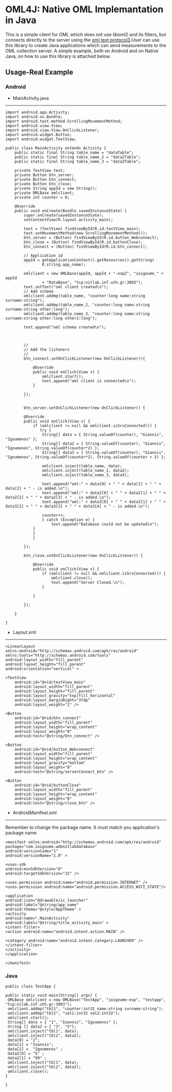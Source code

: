 # OML4J: Native OML Implemantation in Java #
This is a simple client for OML which does not use liboml2 and its filters, but connects directly to the server using the [oml text protocol3][1].User can use this library to create Java applications which can send measurements to the OML collection server. A simple example, both on Android and on Native Java, on how to use this library is attached below.

## Usage-Real Example ##
### Android ###
- MainActivity.java

----------

    import android.app.Activity;
    import android.os.Bundle;
    import android.text.method.ScrollingMovementMethod;
    import android.view.View;
    import android.view.View.OnClickListener;
    import android.widget.Button;
    import android.widget.TextView;

    public class MainActivity extends Activity {
    	public static final String table_name = "dataTable";
    	public static final String table_name_2 = "data2Table";
    	public static final String table_name_3 = "data3Table";
     
    	private TextView text;
    	private Button btn_server;
    	private Button btn_connect;
    	private Button btn_close;
    	private String appId = new String();
    	private OMLBase omlclient;
    	private int counter = 0;
     
    	@Override
    	public void onCreate(Bundle savedInstanceState) {
    		super.onCreate(savedInstanceState);
    		setContentView(R.layout.activity_main);
     
    		text = (TextView) findViewById(R.id.textView_main);
    		text.setMovementMethod(new ScrollingMovementMethod());
    		btn_server = (Button) findViewById(R.id.button_Webconnect);
    		btn_close = (Button) findViewById(R.id.buttonClose);
    		btn_connect = (Button) findViewById(R.id.btn_connect);
     
    		// Application id
    		appId = getApplicationContext().getResources().getString(
    				R.string.app_name);
     
    		omlclient = new OMLBase(appId, appId + "-exp2", "ioigoume_" + appId
    				+ "DataBase", "tcp:nitlab.inf.uth.gr:3003");
    		text.setText("oml client created\n");
    		// Add schema
    		omlclient.addmp(table_name, "counter:long name:string surname:string");
    		omlclient.addmp(table_name_2, "counter:long name:string surname:string other:long");
    		omlclient.addmp(table_name_3, "counter:long name:string surname:string other:long other2:long");
     
    		text.append("oml schema created\n");
     
     
     
    		//
    		// Add the listeners
    		//
    		btn_connect.setOnClickListener(new OnClickListener(){
     
    			@Override
    			public void onClick(View v) {
    				omlclient.start();
    				text.append("oml client is connected\n");
    			}
     
    		});
     
     
    		btn_server.setOnClickListener(new OnClickListener() {
     
    		@Override
    		public void onClick(View v) {
    			if (omlclient != null && omlclient.isSrvConnected()) {
    			   try {
    				String[] data = { String.valueOf(counter), "Giannis", "Igoumenos" };
    				String[] data2 = { String.valueOf(counter), "Giannis", "Igoumenos", String.valueOf(counter*2) };
    				String[] data3 = { String.valueOf(counter), "Giannis", "Igoumenos", String.valueOf(counter*2), String.valueOf(counter + 2) };
     
    				omlclient.inject(table_name, data);
    				omlclient.inject(table_name_2, data2);
    				omlclient.inject(table_name_3, data3);
     
    				text.append("oml:" + data[0] + " " + data[1] + " " + data[2] + " - is added.\n");
    				text.append("oml:" + data2[0] + " " + data2[1] + " " + data2[2] + " " + data2[3] + " - is added.\n");
    				text.append("oml:" + data3[0] + " " + data3[1] + " " + data3[2] + " " + data3[3] + " " + data3[4] + " - is added.\n");
     
    				counter++;
    				} catch (Exception e) {
    					text.append("Database could not be updated\n");
    			}
    			}
    			}
     
    		});
     
    		btn_close.setOnClickListener(new OnClickListener() {
     
    			@Override
    			public void onClick(View v) {
    				if (omlclient != null && omlclient.isSrvConnected()) {
    					omlclient.close();
    					text.append("Server Closed.\n");
    				}
     
    			}
     
    		});
     
    	}
     
    }

- Layout.xml

----------

    <LinearLayout xmlns:android="http://schemas.android.com/apk/res/android"
    xmlns:tools="http://schemas.android.com/tools"
    android:layout_width="fill_parent"
    android:layout_height="fill_parent"
    android:orientation="vertical" >
 
    <TextView
        android:id="@+id/textView_main"
        android:layout_width="fill_parent"
        android:layout_height="fill_parent"
        android:layout_gravity="top|fill_horizontal"
        android:layout_marginRight="37dp"
        android:layout_weight="1" />
 
    <Button
        android:id="@+id/btn_connect"
        android:layout_width="fill_parent"
        android:layout_height="wrap_content"
        android:layout_weight="0"
        android:text="@string/btn_connect" />
 
    <Button
        android:id="@+id/button_Webconnect"
        android:layout_width="fill_parent"
        android:layout_height="wrap_content"
        android:layout_gravity="bottom"
        android:layout_weight="0"
        android:text="@string/serverConnect_btn" />
 
    <Button
        android:id="@+id/buttonClose"
        android:layout_width="fill_parent"
        android:layout_height="wrap_content"
        android:layout_weight="0"
        android:text="@string/close_btn" />
 
</LinearLayout>


- AndroidManifest.xml

----------

Remember to change the package name. It must match you application's package name

    <manifest xmlns:android="http://schemas.android.com/apk/res/android"
    package="com.ioigoume.webnitlabdatabase"
    android:versionCode="1"
    android:versionName="1.0" >
     
    <uses-sdk
    android:minSdkVersion="8"
    android:targetSdkVersion="15" />
     
    <uses-permission android:name="android.permission.INTERNET" />
    <uses-permission android:name="android.permission.ACCESS_WIFI_STATE"/>
     
    <application
    android:icon="@drawable/ic_launcher"
    android:label="@string/app_name"
    android:theme="@style/AppTheme" >
    <activity
    android:name=".MainActivity"
    android:label="@string/title_activity_main" >
    <intent-filter>
    <action android:name="android.intent.action.MAIN" />
     
    <category android:name="android.intent.category.LAUNCHER" />
    </intent-filter>
    </activity>
    </application>
     
    </manifest>

### Java ###
    public class TestApp {
     
    public static void main(String[] args) {
     OMLBase omlclient = new OMLBase("TestApp", "ioigoume-exp", "testapp", "tcp:nilab.inf.uth.gr:3003");
     omlclient.addmp("tbl1", "counter:int32 name:string surname:string");
     omlclient.addmp("tbl2", "val1:int32 val2:int32");
     omlclient.start();
     String[] data = { "1", "Ioannis", "Igoumenos" };
     String [] data2 = { "3", "5"};
     omlclient.inject("tbl1", data);
     omlclient.inject("tbl2", data2);
     data[0] = "2";
     data[1] = "Ioannis";
     data[2] =  "Igoumenos" ;
     data2[0] = "5" ;
     data2[1] = "99" ;
     omlclient.inject("tbl1", data);
     omlclient.inject("tbl2", data2);
     omlclient.close();
    }
     
    }


[1]: http://oml.mytestbed.net/projects/oml/wiki/OML_Measurement_Stream_Protocol_(OMSP)_Specification